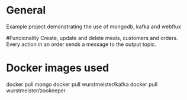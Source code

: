 # General

Example project demonstrating the use of mongodb, kafka and webflux 

#Funcionality
Create, update and delete meals, customers and orders. Every action in an order sends a message to the output topic.

# Docker images used

docker pull mongo
docker pull wurstmeister/kafka
docker pull wurstmeister/zookeeper